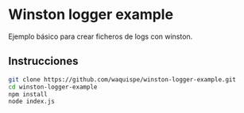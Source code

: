 # Winston logger example

Ejemplo básico para crear ficheros de logs con winston.

## Instrucciones

```bash
git clone https://github.com/waquispe/winston-logger-example.git
cd winston-logger-example
npm install
node index.js
```
